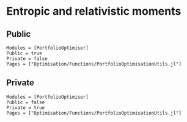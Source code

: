# Entropic and relativistic moments

## Public

```@autodocs
Modules = [PortfolioOptimiser]
Public = true
Private = false
Pages = ["Optimisation/Functions/PortfolioOptimisationUtils.jl"]
```

## Private

```@autodocs
Modules = [PortfolioOptimiser]
Public = false
Private = true
Pages = ["Optimisation/Functions/PortfolioOptimisationUtils.jl"]
```
